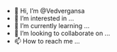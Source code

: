 - 👋 Hi, I’m @Vedvergansa
- 👀 I’m interested in ...
- 🌱 I’m currently learning ...
- 💞️ I’m looking to collaborate on ...
- 📫 How to reach me ...

<!---
Vedvergansa/Vedvergansa is a ✨ special ✨ repository because its `README.md` (this file) appears on your GitHub profile.
You can click the Preview link to take a look at your changes.
--->
